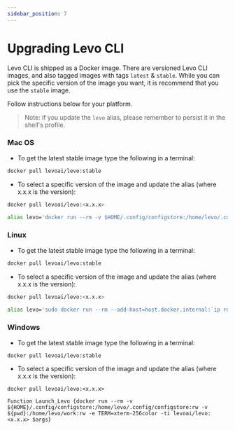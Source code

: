 ```yaml
---
sidebar_position: 7
---
```


# Upgrading Levo CLI

Levo CLI is shipped as a Docker image. There are versioned Levo CLI images, and also tagged images with tags `latest` & `stable`. While you can pick the specific version of the image you want, it is recommend that you use the `stable` image.

Follow instructions below for your platform. 

> Note: if you update the `levo` alias, please remember to persist it in the shell's profile.

### Mac OS

*   To get the latest stable image type the following in a terminal:

```bash
docker pull levoai/levo:stable
```

*   To select a specific version of the image and update the alias (where x.x.x is the version):

```bash
docker pull levoai/levo:<x.x.x>

alias levo='docker run --rm -v $HOME/.config/configstore:/home/levo/.config/configstore:rw -v $PWD:/home/levo/work:rw -e TERM=xterm-256color -ti levoai/levo:<x.x.x>'
```

### Linux

*   To get the latest stable image type the following in a terminal:

```bash
docker pull levoai/levo:stable
```

*   To select a specific version of the image and update the alias (where x.x.x is the version):

```bash
docker pull levoai/levo:<x.x.x>

alias levo='sudo docker run --rm --add-host=host.docker.internal:`ip route|awk '\''/docker0/ { print $9 }'\''` -v $HOME/.config/configstore:/home/levo/.config/configstore:rw -v $PWD:/home/levo/work:rw -e TERM=xterm-256color -ti levoai/levo:<x.x.x>'
```

### Windows

*   To get the latest stable image type the following in a terminal:

```plain
docker pull levoai/levo:stable
```

*   To select a specific version of the image and update the alias (where x.x.x is the version):

```plain
docker pull levoai/levo:<x.x.x>

Function Launch_Levo {docker run --rm -v ${HOME}/.config/configstore:/home/levo/.config/configstore:rw -v ${pwd}:/home/levo/work:rw -e TERM=xterm-256color -ti levoai/levo:<x.x.x> $args}
```